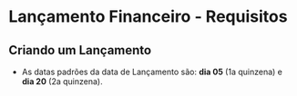 # Lançamento Financeiro - Requisitos

## Criando um Lançamento

- As datas padrões da data de Lançamento são: **dia 05** (1a quinzena) e **dia 20** (2a quinzena).
